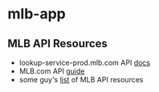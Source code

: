 # mlb-app

## MLB API Resources
* lookup-service-prod.mlb.com API [docs](https://appac.github.io/mlb-data-api-docs/) 
* MLB.com API [guide](https://github.com/brianhaferkamp/mlbapidata)
* some guy's [list](https://github.com/mlb-ranking/mlb-dashboard) of MLB API resources